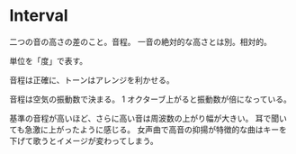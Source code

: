 # Interval

二つの音の高さの差のこと。音程。
一音の絶対的な高さとは別。相対的。

単位を「度」で表す。

音程は正確に、トーンはアレンジを利かせる。

音程は空気の振動数で決まる。
1 オクターブ上がると振動数が倍になっている。

基準の音程が高いほど、さらに高い音は周波数の上がり幅が大きい。
耳で聞いても急激に上がったように感じる。
女声曲で高音の抑揚が特徴的な曲はキーを下げて歌うとイメージが変わってしまう。
